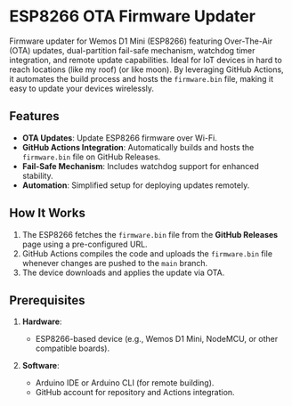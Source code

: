 # ESP8266 OTA Firmware Updater

Firmware updater for Wemos D1 Mini (ESP8266) featuring Over-The-Air (OTA) updates, dual-partition fail-safe mechanism, watchdog timer integration, and remote update capabilities. 
Ideal for IoT devices in hard to reach locations (like my roof) (or like moon).
By leveraging GitHub Actions, it automates the build process and hosts the `firmware.bin` file, making it easy to update your devices wirelessly.


## Features

- **OTA Updates**: Update ESP8266 firmware over Wi-Fi.
- **GitHub Actions Integration**: Automatically builds and hosts the `firmware.bin` file on GitHub Releases.
- **Fail-Safe Mechanism**: Includes watchdog support for enhanced stability.
- **Automation**: Simplified setup for deploying updates remotely.


## How It Works

1. The ESP8266 fetches the `firmware.bin` file from the **GitHub Releases** page using a pre-configured URL.
2. GitHub Actions compiles the code and uploads the `firmware.bin` file whenever changes are pushed to the `main` branch.
3. The device downloads and applies the update via OTA.


## Prerequisites

1. **Hardware**:
   - ESP8266-based device (e.g., Wemos D1 Mini, NodeMCU, or other compatible boards).

2. **Software**:
   - Arduino IDE or Arduino CLI (for remote building).
   - GitHub account for repository and Actions integration.
